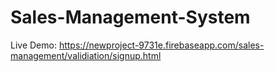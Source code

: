 # Sales-Management-System
Live Demo:
https://newproject-9731e.firebaseapp.com/sales-management/validiation/signup.html
